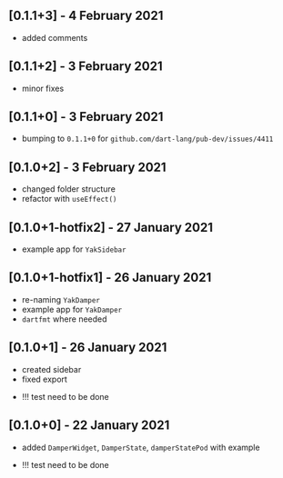 ## [0.1.1+3] - 4 February 2021
* added comments

## [0.1.1+2] - 3 February 2021
* minor fixes

## [0.1.1+0] - 3 February 2021
* bumping to `0.1.1+0` for `github.com/dart-lang/pub-dev/issues/4411`

## [0.1.0+2] - 3 February 2021
* changed folder structure
* refactor with `useEffect()`

## [0.1.0+1-hotfix2] - 27 January 2021
* example app for `YakSidebar`

## [0.1.0+1-hotfix1] - 26 January 2021
* re-naming `YakDamper`
* example app for `YakDamper`
* `dartfmt` where needed 

## [0.1.0+1] - 26 January 2021
* created sidebar
* fixed export
- !!! test need to be done

## [0.1.0+0] - 22 January 2021
* added `DamperWidget`, `DamperState`, `damperStatePod` with example
- !!! test need to be done
